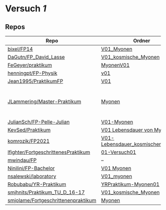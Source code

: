 # Versuch *1*

## Repos

|                                       Repo                                       |                                                                    Ordner                                                                     |                                                                                                                                                                                                                                                                                                                                                                                                                                             PDFs                                                                                                                                                                                                                                                                                                                                                                                                                                             |
|----------------------------------------------------------------------------------|-----------------------------------------------------------------------------------------------------------------------------------------------|----------------------------------------------------------------------------------------------------------------------------------------------------------------------------------------------------------------------------------------------------------------------------------------------------------------------------------------------------------------------------------------------------------------------------------------------------------------------------------------------------------------------------------------------------------------------------------------------------------------------------------------------------------------------------------------------------------------------------------------------------------------------------------------------------------------------------------------------------------------------------------------------|
|[bixel/FP14](../repo/bixel/FP14)                                                  |[V01_Myonen](https://github.com/bixel/FP14/tree/master/V01_Myonen)                                                                             |–                                                                                                                                                                                                                                                                                                                                                                                                                                                                                                                                                                                                                                                                                                                                                                                                                                                                                             |
|[DaGutn/FP_David_Lasse](../repo/DaGutn/FP_David_Lasse)                            |[V01_kosmische_Myonen](https://github.com/DaGutn/FP_David_Lasse/tree/main/V01_kosmische_Myonen)                                                |–                                                                                                                                                                                                                                                                                                                                                                                                                                                                                                                                                                                                                                                                                                                                                                                                                                                                                             |
|[FeGeyer/praktikum](../repo/FeGeyer/praktikum)                                    |[MyonenV01](https://github.com/FeGeyer/praktikum/tree/master/BFP/MyonenV01)                                                                    |–                                                                                                                                                                                                                                                                                                                                                                                                                                                                                                                                                                                                                                                                                                                                                                                                                                                                                             |
|[henningpt/FP-Physik](../repo/henningpt/FP-Physik)                                |[v01](https://github.com/henningpt/FP-Physik/tree/master/v01)                                                                                  |–                                                                                                                                                                                                                                                                                                                                                                                                                                                                                                                                                                                                                                                                                                                                                                                                                                                                                             |
|[Jean1995/PraktikumFP](../repo/Jean1995/PraktikumFP)                              |[V01](https://github.com/Jean1995/PraktikumFP/tree/master/V01)                                                                                 |–                                                                                                                                                                                                                                                                                                                                                                                                                                                                                                                                                                                                                                                                                                                                                                                                                                                                                             |
|[JLammering/Master-Praktikum](../repo/JLammering/Master-Praktikum)                |[Myonen](https://github.com/JLammering/Master-Praktikum/tree/master/Myonen)                                                                    |[Altprotokoll_von_coolen_dudes.pdf](https://docs.google.com/viewer?url=https://raw.githubusercontent.com/JLammering/Master-Praktikum/master/Myonen/Altprotokoll_von_coolen_dudes.pdf)<br/>[Kommentare_Erstabgabe.pdf](https://docs.google.com/viewer?url=https://raw.githubusercontent.com/JLammering/Master-Praktikum/master/Myonen/Kommentare_Erstabgabe.pdf)<br/>[Myonen_Erstabgabe_Lammering_Gra_ßer_korr.pdf](https://docs.google.com/viewer?url=https://raw.githubusercontent.com/JLammering/Master-Praktikum/master/Myonen/Myonen_Erstabgabe_Lammering_Gra_%C3%9Fer_korr.pdf)<br/>[Myonen_Zweitabgabe.pdf](https://docs.google.com/viewer?url=https://raw.githubusercontent.com/JLammering/Master-Praktikum/master/Myonen/Myonen_Zweitabgabe.pdf)<br/>[V01.pdf](https://docs.google.com/viewer?url=https://raw.githubusercontent.com/JLammering/Master-Praktikum/master/Myonen/V01.pdf)|
|[JulianSch/FP-Pelle-Julian](../repo/JulianSch/FP-Pelle-Julian)                    |[V01-Myonen](https://github.com/JulianSch/FP-Pelle-Julian/tree/master/V01-Myonen)                                                              |–                                                                                                                                                                                                                                                                                                                                                                                                                                                                                                                                                                                                                                                                                                                                                                                                                                                                                             |
|[KevSed/Praktikum](../repo/KevSed/Praktikum)                                      |[V01 Lebensdauer von Myonen](https://github.com/KevSed/Praktikum/tree/master/V01%20Lebensdauer%20von%20Myonen)                                 |–                                                                                                                                                                                                                                                                                                                                                                                                                                                                                                                                                                                                                                                                                                                                                                                                                                                                                             |
|[komrozik/FP2021](../repo/komrozik/FP2021)                                        |[V01-Lebensdauer_kosmischer_Myonen](https://github.com/komrozik/FP2021/tree/main/V01-Lebensdauer_kosmischer_Myonen)                            |[V01.pdf](https://docs.google.com/viewer?url=https://raw.githubusercontent.com/komrozik/FP2021/main/V01-Lebensdauer_kosmischer_Myonen/V01.pdf)                                                                                                                                                                                                                                                                                                                                                                                                                                                                                                                                                                                                                                                                                                                                                |
|[lfighter/FortgeschrittenesPraktikum](../repo/lfighter/FortgeschrittenesPraktikum)|[01-Versuch01](https://github.com/lfighter/FortgeschrittenesPraktikum/tree/master/01-Versuch01)                                                |–                                                                                                                                                                                                                                                                                                                                                                                                                                                                                                                                                                                                                                                                                                                                                                                                                                                                                             |
|[mwindau/FP](../repo/mwindau/FP)                                                  |–                                                                                                                                              |[V01.pdf](https://docs.google.com/viewer?url=https://raw.githubusercontent.com/mwindau/FP/master/FP_Bachelor/V01.pdf)                                                                                                                                                                                                                                                                                                                                                                                                                                                                                                                                                                                                                                                                                                                                                                         |
|[Ninilini/FP-Bachelor](../repo/Ninilini/FP-Bachelor)                              |[V01 Myonen](https://github.com/Ninilini/FP-Bachelor/tree/master/V01%20Myonen)                                                                 |–                                                                                                                                                                                                                                                                                                                                                                                                                                                                                                                                                                                                                                                                                                                                                                                                                                                                                             |
|[nsalewski/laboratory](../repo/nsalewski/laboratory)                              |[V01_myonen](https://github.com/nsalewski/laboratory/tree/master/FP/V01_myonen)                                                                |–                                                                                                                                                                                                                                                                                                                                                                                                                                                                                                                                                                                                                                                                                                                                                                                                                                                                                             |
|[Robubabu/YR-Praktikum](../repo/Robubabu/YR-Praktikum)                            |[YRPraktikum-Myonen01](https://github.com/Robubabu/YR-Praktikum/tree/master/YRPraktikum-Myonen01)                                              |[main.pdf](https://docs.google.com/viewer?url=https://raw.githubusercontent.com/NicoWeio/awesome-ap-pdfs/main/Robubabu%E2%88%95YR-Praktikum/1/main.pdf) \*                                                                                                                                                                                                                                                                                                                                                                                                                                                                                                                                                                                                                                                                                                                                    |
|[smjhnits/Praktikum_TU_D_16-17](../repo/smjhnits/Praktikum_TU_D_16-17)            |[V01_kosmische_Myonen](https://github.com/smjhnits/Praktikum_TU_D_16-17/tree/master/Fortgeschrittenenpraktikum/Protokolle/V01_kosmische_Myonen)|–                                                                                                                                                                                                                                                                                                                                                                                                                                                                                                                                                                                                                                                                                                                                                                                                                                                                                             |
|[smjolame/Fortgeschrittenenpraktikum](../repo/smjolame/Fortgeschrittenenpraktikum)|[Myonen](https://github.com/smjolame/Fortgeschrittenenpraktikum/tree/master/Myonen)                                                            |–                                                                                                                                                                                                                                                                                                                                                                                                                                                                                                                                                                                                                                                                                                                                                                                                                                                                                             |
